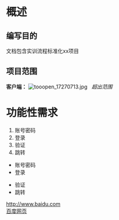 # 概述
## 编写目的
文档包含实训流程标准化xx项目  
## 项目范围
**客户端：**
![tooopen_17270713.jpg](http://pic.sogou.com/pics/recompic/detail.jsp?category=%E5%A3%81%E7%BA%B8&tag=%E4%B8%96%E7%95%8C%E9%A3%8E%E5%85%89#0%2611905870%260)  
*超出范围*
# 功能性需求
1. 账号密码
2. 登录
3. 验证
4. 跳转

- 账号密码
- 登录

+ 验证
+ 跳转

<http://www.baidu.com>  
[百度网页](http://baidu.com)
